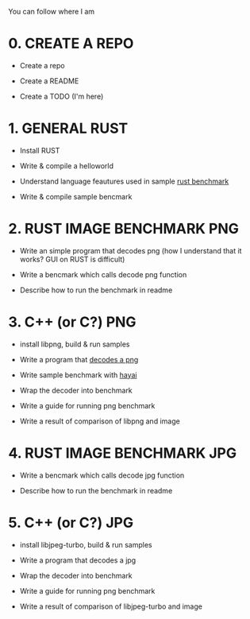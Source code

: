 You can follow where I am

# 0. CREATE A REPO

+ Create a repo

+ Create a README

+ Create a TODO (I'm here)

# 1. GENERAL RUST

+ Install RUST

+ Write & compile a helloworld

+ Understand language feautures used in sample [rust benchmark](https://doc.rust-lang.org/book/benchmark-tests.html)

+ Write & compile sample bencmark

# 2. RUST IMAGE BENCHMARK PNG

+ Write an simple program that decodes png (how I understand that it works? GUI on RUST is difficult)

+ Write a bencmark which calls decode png function

+ Describe how to run the benchmark in readme

# 3. C++ (or C?) PNG

+ install libpng, build & run samples

+ Write a program that [decodes a png](http://www.libpng.org/pub/png/book/chapter13.html)

+ Write sample benchmark with [hayai](https://github.com/nickbruun/hayai)

+ Wrap the decoder into benchmark

+ Write a guide for running png benchmark

+ Write a result of comparison of libpng and image

# 4. RUST IMAGE BENCHMARK JPG

+ Write a bencmark which calls decode jpg function

+ Describe how to run the benchmark in readme

# 5. C++ (or C?) JPG

+ install libjpeg-turbo, build & run samples

+ Write a program that decodes a jpg

+ Wrap the decoder into benchmark

+ Write a guide for running png benchmark

+ Write a result of comparison of libjpeg-turbo and image